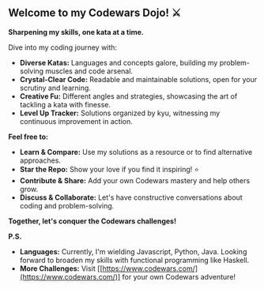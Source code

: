 
## Welcome to my Codewars Dojo! ⚔️

**Sharpening my skills, one kata at a time.**

Dive into my coding journey with:

* **Diverse Katas:** Languages and concepts galore, building my problem-solving muscles and code arsenal.
* **Crystal-Clear Code:** Readable and maintainable solutions, open for your scrutiny and learning.
* **Creative Fu:** Different angles and strategies, showcasing the art of tackling a kata with finesse.
* **Level Up Tracker:** Solutions organized by kyu, witnessing my continuous improvement in action.

**Feel free to:**

* **Learn & Compare:** Use my solutions as a resource or to find alternative approaches.
* **Star the Repo:** Show your love if you find it inspiring! ⭐
* **Contribute & Share:** Add your own Codewars mastery and help others grow.
* **Discuss & Collaborate:** Let's have constructive conversations about coding and problem-solving.

**Together, let's conquer the Codewars challenges!**

**P.S.**

* **Languages:** Currently, I'm wielding Javascript, Python, Java. Looking forward to broaden my skills with functional programming like Haskell.
* **More Challenges:** Visit [[https://www.codewars.com/](https://www.codewars.com/)] for your own Codewars adventure!
